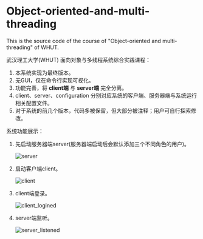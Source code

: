 # Object-oriented-and-multi-threading
This is the source code of the course of "Object-oriented and multi-threading" of WHUT.

武汉理工大学(WHUT) 面向对象与多线程系统综合实践课程：

1. 本系统实现为最终版本。
2. 无GUI，仅在命令行实现可视化。
3. 功能完善，将 **client端** 与 **server端** 完全分离。
4. client、server、configuration 分别对应系统的客户端、服务器端与系统运行相关配置文件。
5. 对于系统的前几个版本，代码多被保留，但大部分被注释；用户可自行探索修改。

系统功能展示：

1. 先启动服务器端server(服务器端启动后会默认添加三个不同角色的用户)。

   ![server]()

2. 启动客户端client。

   ![client]()

3. client端登录。

   ![client_logined]()

4. server端监听。

   ![server_listened]()